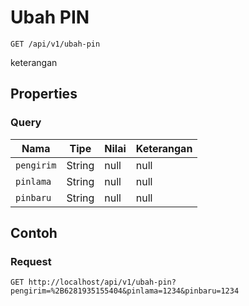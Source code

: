 # Ubah PIN
```http
GET /api/v1/ubah-pin
```
keterangan
## Properties
### Query
Nama | Tipe | Nilai | Keterangan
--- | --- | --- | ---
<code>pengirim</code> | String | null | null
<code>pinlama</code> | String | null | null
<code>pinbaru</code> | String | null | null
## Contoh
### Request
```http
GET http://localhost/api/v1/ubah-pin?pengirim=%2B6281935155404&pinlama=1234&pinbaru=1234


```
